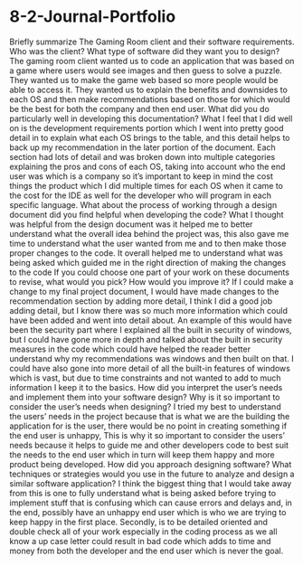# 8-2-Journal-Portfolio
Briefly summarize The Gaming Room client and their software requirements. Who was the client? What type of software did they want you to design? 
The gaming room client wanted us to code an application that was based on a game where users would see images and then guess to solve a puzzle. They wanted us to make the game web based so more people would be able to access it. They wanted us to explain the benefits and downsides to each OS and then make recommendations based on those for which would be the best for both the company and then end user.
What did you do particularly well in developing this documentation? 
What I feel that I did well on is the development requirements portion which I went into pretty good detail in to explain what each OS brings to the table, and this detail helps to back up my recommendation in the later portion of the document. Each section had lots of detail and was broken down into multiple categories explaining the pros and cons of each OS, taking into account who the end user was which is a company so it’s important to keep in mind the cost things the product which I did multiple times for each OS when it came to the cost for the IDE as well for the developer who will program in each specific language.
What about the process of working through a design document did you find helpful when developing the code? What I thought was helpful from the design document was it helped me to better understand what the overall idea behind the project was, this also gave me time to understand what the user wanted from me and to then make those proper changes to the code. It overall helped me to understand what was being asked which guided me in the right direction of making the changes to the code
If you could choose one part of your work on these documents to revise, what would you pick? How would you improve it? 
If I could make a change to my final project document, I would have made changes to the recommendation section by adding more detail, I think I did a good job adding detail, but I know there was so much more information which could have been added and went into detail about. An example of this would have been the security part where I explained all the built in security of windows, but I could have gone more in depth and talked about the built in security measures in the code which could have helped the reader better understand why my recommendations was windows and then built on that. I could have also gone into more detail of all the built-in features of windows which is vast, but due to time constraints and not wanted to add to much information I keep it to the basics.
How did you interpret the user’s needs and implement them into your software design? Why is it so important to consider the user’s needs when designing? 
I tried my best to understand the users’ needs in the project because that is what we are the building the application for is the user, there would be no point in creating something if the end user is unhappy, This is why it so important to consider the users’ needs because it helps to guide me and other developers code to best suit the needs to the end user which in turn will keep them happy and more product being developed.
How did you approach designing software? What techniques or strategies would you use in the future to analyze and design a similar software application? 
I think the biggest thing that I would take away from this is one to fully understand what is being asked before trying to implement stuff that is confusing which can cause errors and delays and, in the end, possibly have an unhappy end user which is who we are trying to keep happy in the first place. Secondly, is to be detailed oriented and double check all of your work especially in the coding process as we all know a up case letter could result in bad code which adds to time and money from both the developer and the end user which is never the goal.
